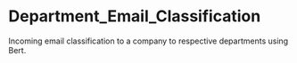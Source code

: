 # Department_Email_Classification
Incoming email classification to a company to respective departments using Bert.
